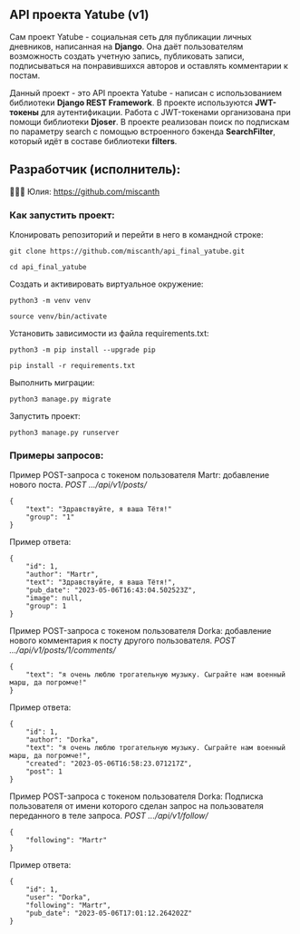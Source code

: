 ## API проекта Yatube (v1)
Сам проект Yatube - социальная сеть для публикации личных дневников, написанная на **Django**.
Она даёт пользователям возможность создать учетную запись, публиковать записи, подписываться на понравившихся авторов и оставлять комментарии к постам.

Данный проект - это API проекта Yatube - написан с использованием библиотеки **Django REST Framework**.
В проекте используются **JWT-токены** для аутентификации. Работа с JWT-токенами организована при помощи библиотеки **Djoser**.
В проекте реализован поиск по подпискам по параметру search с помощью встроенного бэкенда **SearchFilter**, который идёт в составе библиотеки **filters**.


## Разработчик (исполнитель):
👩🏼‍💻 Юлия: https://github.com/miscanth


### Как запустить проект:
Клонировать репозиторий и перейти в него в командной строке:
```
git clone https://github.com/miscanth/api_final_yatube.git
```
```
cd api_final_yatube
```
Cоздать и активировать виртуальное окружение:
```
python3 -m venv venv
```
```
source venv/bin/activate
```
Установить зависимости из файла requirements.txt:
```
python3 -m pip install --upgrade pip
```
```
pip install -r requirements.txt
```
Выполнить миграции:
```
python3 manage.py migrate
```
Запустить проект:
```
python3 manage.py runserver
```

### Примеры запросов:
Пример POST-запроса с токеном пользователя Martr: добавление нового поста.
*POST .../api/v1/posts/*
```
{
    "text": "Здравствуйте, я ваша Тётя!"
    "group": "1"
}
```
Пример ответа:
```
{
    "id": 1,
    "author": "Martr",
    "text": "Здравствуйте, я ваша Тётя!",
    "pub_date": "2023-05-06T16:43:04.502523Z",
    "image": null,
    "group": 1
}
```
Пример POST-запроса с токеном пользователя Dorka: добавление нового комментария к посту другого пользователя.
*POST .../api/v1/posts/1/comments/*
```
{
    "text": "я очень люблю трогательную музыку. Сыграйте нам военный марш, да погромче!"
}
```
Пример ответа:
```
{
    "id": 1,
    "author": "Dorka",
    "text": "я очень люблю трогательную музыку. Сыграйте нам военный марш, да погромче!",
    "created": "2023-05-06T16:58:23.071217Z",
    "post": 1
}
```
Пример POST-запроса с токеном пользователя Dorka: Подписка пользователя от имени которого сделан запрос на пользователя переданного в теле запроса.
*POST .../api/v1/follow/*
```
{
    "following": "Martr"
}
```
Пример ответа:
```
{
    "id": 1,
    "user": "Dorka",
    "following": "Martr",
    "pub_date": "2023-05-06T17:01:12.264202Z"
}
```
